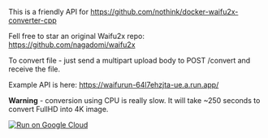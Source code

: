 This is a friendly API for https://github.com/nothink/docker-waifu2x-converter-cpp

Fell free to star an original Waifu2x repo: https://github.com/nagadomi/waifu2x

To convert file - just send a multipart upload body to POST /convert  and receive the file.

Example API is here:  https://waifurun-64l7ehzjta-ue.a.run.app/ 

**Warning** - conversion using CPU is really slow. It will take ~250 seconds to convert FullHD into 4K image.

[![Run on Google Cloud](https://storage.googleapis.com/cloudrun/button.svg)](https://console.cloud.google.com/cloudshell/editor?shellonly=true&cloudshell_image=gcr.io/cloudrun/button&cloudshell_git_repo=https://github.com/gladkikhartem/waifurun.git)